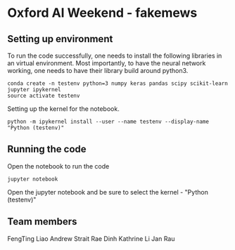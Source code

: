 # Oxford AI Weekend - fakemews


## Setting up environment
To run the code successfully, one needs to install the following libraries in an virtual environment. Most importantly, to have the neural network working, one needs to have their library build around python3.

```
conda create -n testenv python=3 numpy keras pandas scipy scikit-learn jupyter ipykernel
source activate testenv
```
Setting up the kernel for the notebook.
```
python -m ipykernel install --user --name testenv --display-name "Python (testenv)"
```

## Running the code 
Open the notebook to run the code
```
jupyter notebook
```
Open the jupyter notebook and be sure to select the kernel - "Python (testenv)"


## Team members
FengTing Liao
Andrew Strait
Rae Dinh
Kathrine Li
Jan Rau

